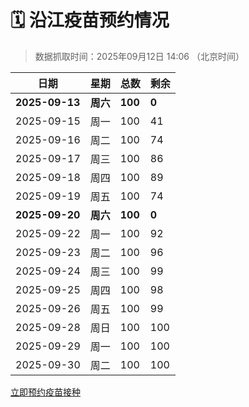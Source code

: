 # 🗓️ 沿江疫苗预约情况

> 数据抓取时间：2025年09月12日 14:06 （北京时间）

| 日期 | 星期 | 总数 | 剩余 |
|------|------|------|------|
| **2025-09-13** | **周六** | **100** | **0** |
| 2025-09-15 | 周一 | 100 | 41 |
| 2025-09-16 | 周二 | 100 | 74 |
| 2025-09-17 | 周三 | 100 | 86 |
| 2025-09-18 | 周四 | 100 | 89 |
| 2025-09-19 | 周五 | 100 | 74 |
| **2025-09-20** | **周六** | **100** | **0** |
| 2025-09-22 | 周一 | 100 | 92 |
| 2025-09-23 | 周二 | 100 | 96 |
| 2025-09-24 | 周三 | 100 | 99 |
| 2025-09-25 | 周四 | 100 | 98 |
| 2025-09-26 | 周五 | 100 | 99 |
| 2025-09-28 | 周日 | 100 | 100 |
| 2025-09-29 | 周一 | 100 | 100 |
| 2025-09-30 | 周二 | 100 | 100 |


<div class="button-container">
<a class="btn" href="http://yfzweb.ishequ.net/#/login" target="_blank">立即预约疫苗接种</a>
</div>
